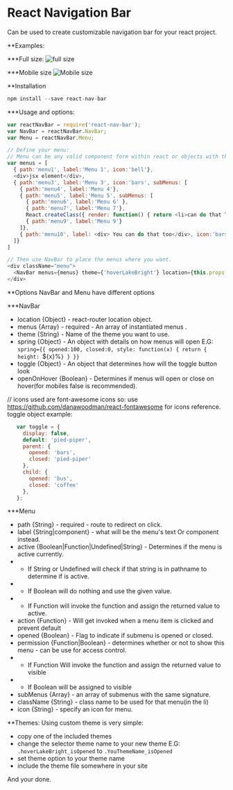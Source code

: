 React Navigation Bar
=========================

Can be used to create customizable navigation bar for your react project.

**Examples:

***Full size:
![full size](https://raw.githubusercontent.com/yanivkalfa/react-nav-bar/master/assets/full-size-menu.png)

***Mobile size
![Mobile size](https://raw.githubusercontent.com/yanivkalfa/react-nav-bar/master/assets/mobile-size-menu.png)

**Installation

```javascript
npm install --save react-nav-bar
```

***Usage and options:

```javascript
var reactNavBar = require('react-nav-bar');
var NavBar = reactNavBar.NavBar;
var Menu = reactNavBar.Menu;

// Define your menu:
// Menu can be any valid component form within react or objects with the listed properties.
var menus = [
  { path:'menu1', label:'Menu 1', icon:'bell'},
  <div>jsx element</div>,
  { path:'menu3', label:'Menu 3', icon:'bars', subMenus: [
    { path:'menu4', label:'Menu 4'},
    { path:'menu5', label:'Menu 5', subMenus: [
      { path:'menu6', label:'Menu 6' },
      { path:'menu7', label:'Menu 7'},
      React.createClass({ render: function() { return <li>can do that TOO</li>; } }),
      { path:'menu9', label:'Menu 9'}
    ]},
    { path:'menu10', label: <div> You can do that too</div>, icon:'bars'}
  ]}
]

// Then use NavBar to place the menus where you want.
<div className="menu">
  <NavBar menus={menus} theme={'hoverLakeBright'} location={this.props.location} />
</div>
```

**Options
NavBar and Menu have different options

***NavBar

 * location {Object} - react-router location object.
 * menus {Array} - required  - An array of instantiated menus  .
 * theme {String}  - Name of the theme you want to use.
 * spring {Object}  - An object with details on how menus will open E.G: `spring={{ opened:100, closed:0, style: function(x) { return { height: `${x}%`} } }}`
 * toggle {Object}  - An object that determines how will the toggle button look
 * openOnHover {Boolean}  - Determines if menus will open or close on hover(for mobiles false is recommended).

// icons used are font-awesome icons so: use https://github.com/danawoodman/react-fontawesome for icons reference.
 toggle object example:
 ```javascript
    var toggle = {
      display: false,
      default: 'pied-piper',
      parent: {
        opened: 'bars',
        closed: 'pied-piper'
      },
      child: {
        opened: 'bus',
        closed: 'coffee'
      },
    };
 ```

***Menu

 * path {String} - required  - route to redirect on click.
 * label {String|component} - what will be the menu's text Or component instead.
 * active {Boolean|Function|Undefined|String} - Determines if the menu is active currently.
 *   - If String or Undefined will check if that string is in pathname to determine if is active.
 *   - If Boolean will do nothing and use the given value.
 *   - If Function will invoke the function and assign the returned value to active.
 * action {Function} - Will get invoked when a menu item is clicked and prevent default
 * opened {Boolean} - Flag to indicate if submenu is opened or closed.
 * permission {Function|Boolean} - determines whether or not to show this menu - can be use for access control.
 *   - If Function Will invoke the function and assign the returned value to visible
 *   - If Boolean will be assigned to visible
 *   subMenus {Array} - an array of submenus with the same signature.
 * className {String} - class name to be used for that menu(in the li)
 * icon {String} - specify an icon for menu.

**Themes:
Using custom theme is very simple:

 * copy one of the included themes
 * change the selector theme name to your new theme E.G: `.hoverLakeBright_isOpened` to `.YouThemeName_isOpened`
 * set theme option to your theme name
 * include the theme file somewhere in your site

And your done.